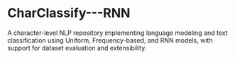 # CharClassify---RNN
A character-level NLP repository implementing language modeling and text classification using Uniform, Frequency-based, and RNN models, with support for dataset evaluation and extensibility.

